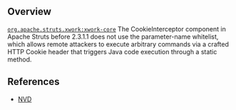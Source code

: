 ## Overview
[`org.apache.struts.xwork:xwork-core`](http://search.maven.org/#search%7Cga%7C1%7Ca%3A%22xwork-core%22)
The CookieInterceptor component in Apache Struts before 2.3.1.1 does not use the parameter-name whitelist, which allows remote attackers to execute arbitrary commands via a crafted HTTP Cookie header that triggers Java code execution through a static method.

## References
- [NVD](https://web.nvd.nist.gov/view/vuln/detail?vulnId=CVE-2012-0392)